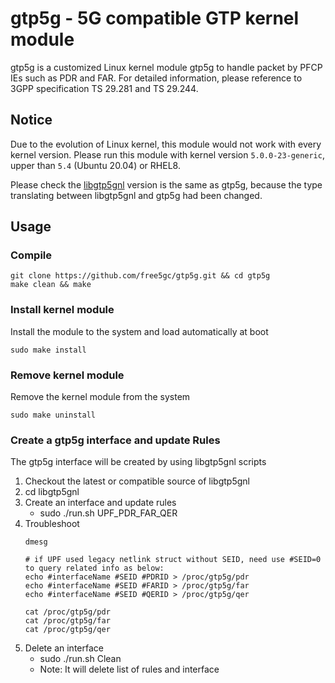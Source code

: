 # gtp5g - 5G compatible GTP kernel module
gtp5g is a customized Linux kernel module gtp5g to handle packet by PFCP IEs such as PDR and FAR.
For detailed information, please reference to 3GPP specification TS 29.281 and TS 29.244.

## Notice
Due to the evolution of Linux kernel, this module would not work with every kernel version.
Please run this module with kernel version `5.0.0-23-generic`, upper than `5.4` (Ubuntu 20.04) or RHEL8.

Please check the [libgtp5gnl](https://github.com/free5gc/libgtp5gnl) version is the same as gtp5g,
because the type translating between libgtp5gnl and gtp5g had been changed.

## Usage
### Compile
```
git clone https://github.com/free5gc/gtp5g.git && cd gtp5g
make clean && make
```

### Install kernel module
Install the module to the system and load automatically at boot
```
sudo make install
```

### Remove kernel module
Remove the kernel module from the system
```
sudo make uninstall
```
### Create a gtp5g interface and update Rules
The gtp5g interface will be created by using libgtp5gnl scripts
1) Checkout the latest or compatible source of libgtp5gnl
2) cd libgtp5gnl
3) Create an interface and update rules
    + sudo ./run.sh UPF_PDR_FAR_QER
4) Troubleshoot
    ```
    dmesg
    ```
    ```
    # if UPF used legacy netlink struct without SEID, need use #SEID=0 to query related info as below:
    echo #interfaceName #SEID #PDRID > /proc/gtp5g/pdr
    echo #interfaceName #SEID #FARID > /proc/gtp5g/far
    echo #interfaceName #SEID #QERID > /proc/gtp5g/qer
    ```
    ```
    cat /proc/gtp5g/pdr
    cat /proc/gtp5g/far
    cat /proc/gtp5g/qer
    ```
5) Delete an interface 
    + sudo ./run.sh Clean
    + Note: It will delete list of rules and interface
